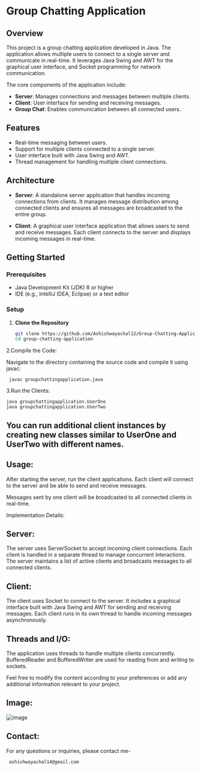 # Group Chatting Application

## Overview

This project is a group chatting application developed in Java. The application allows multiple users to connect to a single server and communicate in real-time. It leverages Java Swing and AWT for the graphical user interface, and Socket programming for network communication. 

The core components of the application include:
- **Server**: Manages connections and messages between multiple clients.
- **Client**: User interface for sending and receiving messages.
- **Group Chat**: Enables communication between all connected users.

## Features

- Real-time messaging between users.
- Support for multiple clients connected to a single server.
- User interface built with Java Swing and AWT.
- Thread management for handling multiple client connections.

## Architecture

- **Server**: A standalone server application that handles incoming connections from clients. It manages message distribution among connected clients and ensures all messages are broadcasted to the entire group.
  
- **Client**: A graphical user interface application that allows users to send and receive messages. Each client connects to the server and displays incoming messages in real-time.

## Getting Started

### Prerequisites

- Java Development Kit (JDK) 8 or higher
- IDE (e.g., IntelliJ IDEA, Eclipse) or a text editor

### Setup

1. **Clone the Repository**

   ```bash
   git clone https://github.com/Ashishwayachal12/Group-Chatting-Application
   cd group-chatting-application

2.Compile the Code:

   Navigate to the directory containing the source code and compile it using javac:
      
     javac groupchattingapplication.java
3.Run the Clients:

    java groupchattingapplication.UserOne
    java groupchattingapplication.UserTwo

## You can run additional client instances by creating new classes similar to UserOne and UserTwo with different names.

## Usage:

After starting the server, run the client applications. Each client will connect to the server and be able to send and receive messages.

Messages sent by one client will be broadcasted to all connected clients in real-time.

Implementation Details:

## Server:

The server uses ServerSocket to accept incoming client connections. Each client is handled in a separate thread to manage concurrent interactions. The server maintains a list of active clients and broadcasts messages to all connected clients.

## Client:

The client uses Socket to connect to the server. It includes a graphical interface built with Java Swing and AWT for sending and receiving messages. Each client runs in its own thread to handle incoming messages asynchronously.

## Threads and I/O:

The application uses threads to handle multiple clients concurrently. BufferedReader and BufferedWriter are used for reading from and writing to sockets.


Feel free to modify the content according to your preferences or add any additional information relevant to your project.

## Image:

![image](https://github.com/user-attachments/assets/ec5e7b50-9380-45e0-8c0c-e3542d4ee59f)


## Contact:

For any questions or inquiries, please contact me-

     ashishwayachal14@gmail.com




